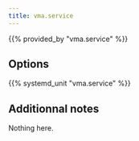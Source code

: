 ```yaml
---
title: vma.service
---
```


{{% provided_by "vma.service" %}}

## Options

{{% systemd_unit "vma.service" %}}

## Additionnal notes

Nothing here.